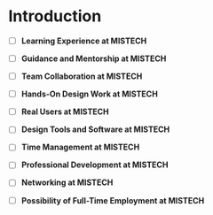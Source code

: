 # Introduction

- [ ] **Learning Experience at MISTECH**

- [ ] **Guidance and Mentorship at MISTECH**
- [ ] **Team Collaboration at MISTECH**

- [ ] **Hands-On Design Work at MISTECH**
- [ ] **Real Users at MISTECH**

- [ ] **Design Tools and Software at MISTECH**

- [ ] **Time Management at MISTECH**

- [ ] **Professional Development at MISTECH**

- [ ] **Networking at MISTECH**

- [ ] **Possibility of Full-Time Employment at MISTECH**

